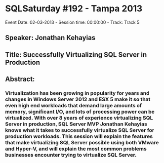 # SQLSaturday #192 - Tampa 2013
Event Date: 02-03-2013 - Session time: 00:00:00 - Track: Track 5
## Speaker: Jonathan Kehayias
## Title: Successfully Virtualizing SQL Server in Production
## Abstract:
### Virtualization has been growing in popularity for years and changes in Windows Server 2012 and ESX 5 make it so that even high end workloads that demand large amounts of memory, significant I/O, and lots of processing power can be virtualized.  With over 8 years of experience virtualizing SQL Server in production, SQL Server MVP Jonathan Kehayias knows what it takes to successfully virtualize SQL Server for production workloads.  This session will explain the features that make virtualizing SQL Server possible using both VMware and Hyper-V, and will explain the most common problems businesses encounter trying to virtualize SQL Server.
